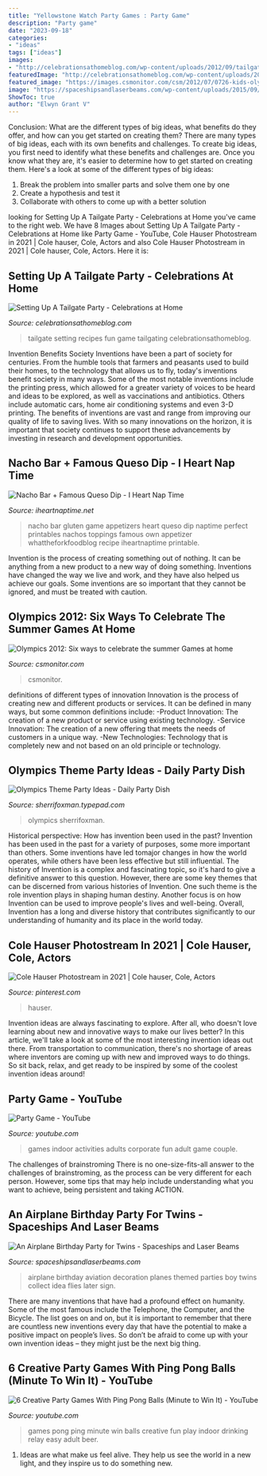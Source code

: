 ```yaml
---
title: "Yellowstone Watch Party Games : Party Game"
description: "Party game"
date: "2023-09-18"
categories:
- "ideas"
tags: ["ideas"]
images:
- "http://celebrationsathomeblog.com/wp-content/uploads/2012/09/tailgate-party.jpg"
featuredImage: "http://celebrationsathomeblog.com/wp-content/uploads/2012/09/tailgate-party.jpg"
featured_image: "https://images.csmonitor.com/csm/2012/07/0726-kids-olympics.jpg?alias=standard_900x600"
image: "https://spaceshipsandlaserbeams.com/wp-content/uploads/2015/09/airplane-birthday-party-ideas-8589.jpg"
ShowToc: true
author: "Elwyn Grant V"
---
```



Conclusion: What are the different types of big ideas, what benefits do they offer, and how can you get started on creating them?
There are many types of big ideas, each with its own benefits and challenges. To create big ideas, you first need to identify what these benefits and challenges are. Once you know what they are, it's easier to determine how to get started on creating them. Here's a look at some of the different types of big ideas:
1. Break the problem into smaller parts and solve them one by one
2. Create a hypothesis and test it
3. Collaborate with others to come up with a better solution

	

		
looking for Setting Up A Tailgate Party - Celebrations at Home you've came to the right web. We have 8 Images about Setting Up A Tailgate Party - Celebrations at Home like Party Game - YouTube, Cole Hauser Photostream in 2021 | Cole hauser, Cole, Actors and also Cole Hauser Photostream in 2021 | Cole hauser, Cole, Actors. Here it is:
		
    
## Setting Up A Tailgate Party - Celebrations At Home

<img loading=lazy src="http://celebrationsathomeblog.com/wp-content/uploads/2012/09/tailgate-party.jpg" onerror="this.onerror=null;this.src='https://tse3.mm.bing.net/th?id=OIP.XHn9Icao_fDKczZUqiTXdQHaQC&amp;pid=15.1';" alt="Setting Up A Tailgate Party - Celebrations at Home">

_Source: celebrationsathomeblog.com_

>tailgate setting recipes fun game tailgating celebrationsathomeblog. 

	

Invention Benefits Society
Inventions have been a part of society for centuries. From the humble tools that farmers and peasants used to build their homes, to the technology that allows us to fly, today's inventions benefit society in many ways. 
Some of the most notable inventions include the printing press, which allowed for a greater variety of voices to be heard and ideas to be explored, as well as vaccinations and antibiotics. Others include automatic cars, home air conditioning systems and even 3-D printing. 
The benefits of inventions are vast and range from improving our quality of life to saving lives. With so many innovations on the horizon, it is important that society continues to support these advancements by investing in research and development opportunities.

    
## Nacho Bar + Famous Queso Dip - I Heart Nap Time

<img loading=lazy src="http://www.iheartnaptime.net/wp-content/uploads/2017/01/Nacho-bar-I-Heart-Naptime-7.jpg" onerror="this.onerror=null;this.src='https://tse2.mm.bing.net/th?id=OIP.IcsJXY0Tjv7S-0nj2zrGLwHaKX&amp;pid=15.1';" alt="Nacho Bar + Famous Queso Dip - I Heart Nap Time">

_Source: iheartnaptime.net_

>nacho bar gluten game appetizers heart queso dip naptime perfect printables nachos toppings famous own appetizer whattheforkfoodblog recipe iheartnaptime printable. 

	

Invention is the process of creating something out of nothing. It can be anything from a new product to a new way of doing something. Inventions have changed the way we live and work, and they have also helped us achieve our goals. Some inventions are so important that they cannot be ignored, and must be treated with caution.

    
## Olympics 2012: Six Ways To Celebrate The Summer Games At Home

<img loading=lazy src="https://images.csmonitor.com/csm/2012/07/0726-kids-olympics.jpg?alias=standard_900x600" onerror="this.onerror=null;this.src='https://tse2.mm.bing.net/th?id=OIP.HUb2Yr6hFTlJR1eGb3ndMQHaE8&amp;pid=15.1';" alt="Olympics 2012: Six ways to celebrate the summer Games at home">

_Source: csmonitor.com_

>csmonitor. 

	

definitions of different types of innovation
Innovation is the process of creating new and different products or services. It can be defined in many ways, but some common definitions include: 
-Product Innovation: The creation of a new product or service using existing technology.
-Service Innovation: The creation of a new offering that meets the needs of customers in a unique way.
-New Technologies: Technology that is completely new and not based on an old principle or technology.

    
## Olympics Theme Party Ideas - Daily Party Dish

<img loading=lazy src="https://sherrifoxman.typepad.com/.a/6a00d834cbf07753ef016305c31145970d-600wi" onerror="this.onerror=null;this.src='https://tse4.mm.bing.net/th?id=OIP._0za9JhXZQ8IM2owY9zQ1gHaLd&amp;pid=15.1';" alt="Olympics Theme Party Ideas - Daily Party Dish">

_Source: sherrifoxman.typepad.com_

>olympics sherrifoxman. 

	

Historical perspective: How has invention been used in the past?
Invention has been used in the past for a variety of purposes, some more important than others. Some inventions have led tomajor changes in how the world operates, while others have been less effective but still influential. The history of Invention is a complex and fascinating topic, so it's hard to give a definitive answer to this question. However, there are some key themes that can be discerned from various histories of Invention. One such theme is the role invention plays in shaping human destiny. Another focus is on how Invention can be used to improve people's lives and well-being. Overall, Invention has a long and diverse history that contributes significantly to our understanding of humanity and its place in the world today.

    
## Cole Hauser Photostream In 2021 | Cole Hauser, Cole, Actors

<img loading=lazy src="https://i.pinimg.com/736x/53/f7/35/53f735041070f9aa78dad628349a03fe.jpg" onerror="this.onerror=null;this.src='https://tse3.mm.bing.net/th?id=OIP.b0IfZz9nw0aRrBMEDeAZuwHaK3&amp;pid=15.1';" alt="Cole Hauser Photostream in 2021 | Cole hauser, Cole, Actors">

_Source: pinterest.com_

>hauser. 

	

Invention ideas are always fascinating to explore. After all, who doesn't love learning about new and innovative ways to make our lives better? In this article, we'll take a look at some of the most interesting invention ideas out there. From transportation to communication, there's no shortage of areas where inventors are coming up with new and improved ways to do things. So sit back, relax, and get ready to be inspired by some of the coolest invention ideas around!

    
## Party Game - YouTube

<img loading=lazy src="http://i.ytimg.com/vi/Eh8NGpsIiTw/maxresdefault.jpg" onerror="this.onerror=null;this.src='https://tse2.mm.bing.net/th?id=OIP.T3Mip4Bhqr-4aaTd9dhAogHaEK&amp;pid=15.1';" alt="Party Game - YouTube">

_Source: youtube.com_

>games indoor activities adults corporate fun adult game couple. 

	

The challenges of brainstroming
There is no one-size-fits-all answer to the challenges of brainstroming, as the process can be very different for each person. However, some tips that may help include understanding what you want to achieve, being persistent and taking ACTION.

    
## An Airplane Birthday Party For Twins - Spaceships And Laser Beams

<img loading=lazy src="https://spaceshipsandlaserbeams.com/wp-content/uploads/2015/09/airplane-birthday-party-ideas-8589.jpg" onerror="this.onerror=null;this.src='https://tse3.mm.bing.net/th?id=OIP.mbYk7LkwHnJ0hZFtU4LVrAHaLH&amp;pid=15.1';" alt="An Airplane Birthday Party for Twins - Spaceships and Laser Beams">

_Source: spaceshipsandlaserbeams.com_

>airplane birthday aviation decoration planes themed parties boy twins collect idea flies later sign. 

	

There are many inventions that have had a profound effect on humanity. Some of the most famous include the Telephone, the Computer, and the Bicycle. The list goes on and on, but it is important to remember that there are countless new inventions every day that have the potential to make a positive impact on people’s lives. So don’t be afraid to come up with your own invention ideas – they might just be the next big thing.

    
## 6 Creative Party Games With Ping Pong Balls (Minute To Win It) - YouTube

<img loading=lazy src="https://i.ytimg.com/vi/xurI603Vles/maxresdefault.jpg" onerror="this.onerror=null;this.src='https://tse1.mm.bing.net/th?id=OIP.9ksjc9UVOJNYxGHlGttUoQHaEK&amp;pid=15.1';" alt="6 Creative Party Games With Ping Pong Balls (Minute to Win It) - YouTube">

_Source: youtube.com_

>games pong ping minute win balls creative fun play indoor drinking relay easy adult beer. 

	

1. Ideas are what make us feel alive. They help us see the world in a new light, and they inspire us to do something new.

